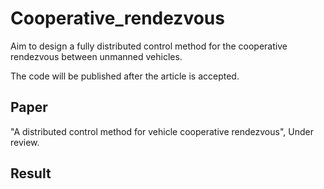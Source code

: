 # Cooperative_rendezvous
Aim to design a fully distributed control method for the cooperative rendezvous between unmanned vehicles.

The code will be published after the article is accepted.

## Paper
"A distributed control method for vehicle cooperative rendezvous", Under review.

## Result
